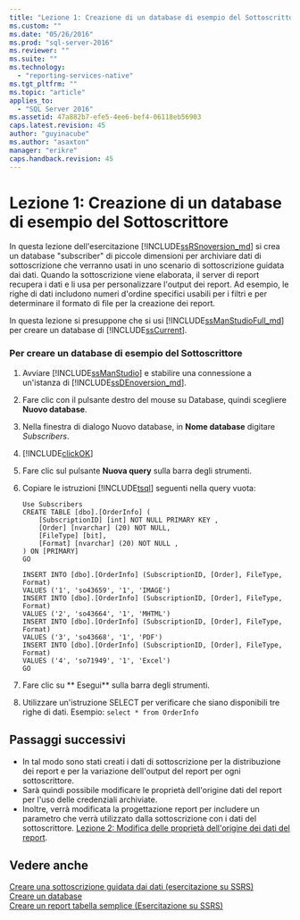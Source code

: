 ```yaml
---
title: "Lezione 1: Creazione di un database di esempio del Sottoscrittore | Microsoft Docs"
ms.custom: ""
ms.date: "05/26/2016"
ms.prod: "sql-server-2016"
ms.reviewer: ""
ms.suite: ""
ms.technology: 
  - "reporting-services-native"
ms.tgt_pltfrm: ""
ms.topic: "article"
applies_to: 
  - "SQL Server 2016"
ms.assetid: 47a882b7-efe5-4ee6-bef4-06118eb56903
caps.latest.revision: 45
author: "guyinacube"
ms.author: "asaxton"
manager: "erikre"
caps.handback.revision: 45
---
```

# Lezione 1: Creazione di un database di esempio del Sottoscrittore
In questa lezione dell'esercitazione [!INCLUDE[ssRSnoversion_md](../includes/ssrsnoversion-md.md)] si crea un database "subscriber" di piccole dimensioni per archiviare dati di sottoscrizione che verranno usati in uno scenario di sottoscrizione guidata dai dati. Quando la sottoscrizione viene elaborata, il server di report recupera i dati e li usa per personalizzare l'output dei report. Ad esempio, le righe di dati includono numeri d'ordine specifici usabili per i filtri e per determinare il formato di file per la creazione dei report.  
  
In questa lezione si presuppone che si usi [!INCLUDE[ssManStudioFull_md](../includes/ssmanstudiofull-md.md)] per creare un database di [!INCLUDE[ssCurrent](../includes/sscurrent-md.md)].  
  
### Per creare un database di esempio del Sottoscrittore  
  
1.  Avviare [!INCLUDE[ssManStudio](../includes/ssmanstudio-md.md)] e stabilire una connessione a un'istanza di [!INCLUDE[ssDEnoversion_md](../includes/ssdenoversion-md.md)].  
  
2.  Fare clic con il pulsante destro del mouse su Database, quindi scegliere **Nuovo database**.  
  
3.  Nella finestra di dialogo Nuovo database, in **Nome database** digitare *Subscribers*. 
4. [!INCLUDE[clickOK](../includes/clickok-md.md)]  
  
5.  Fare clic sul pulsante **Nuova query** sulla barra degli strumenti.  
  
6.  Copiare le istruzioni [!INCLUDE[tsql](../includes/tsql-md.md)] seguenti nella query vuota:  
  
    ```  
    Use Subscribers  
    CREATE TABLE [dbo].[OrderInfo] (  
        [SubscriptionID] [int] NOT NULL PRIMARY KEY ,  
        [Order] [nvarchar] (20) NOT NULL,  
        [FileType] [bit],  
        [Format] [nvarchar] (20) NOT NULL ,  
    ) ON [PRIMARY]  
    GO  
  
    INSERT INTO [dbo].[OrderInfo] (SubscriptionID, [Order], FileType, Format)   
    VALUES ('1', 'so43659', '1', 'IMAGE')  
    INSERT INTO [dbo].[OrderInfo] (SubscriptionID, [Order], FileType, Format)   
    VALUES ('2', 'so43664', '1', 'MHTML')  
    INSERT INTO [dbo].[OrderInfo] (SubscriptionID, [Order], FileType, Format)   
    VALUES ('3', 'so43668', '1', 'PDF')  
    INSERT INTO [dbo].[OrderInfo] (SubscriptionID, [Order], FileType, Format)   
    VALUES ('4', 'so71949', '1', 'Excel')  
    GO  
    ```  
  
7.  Fare clic su ** Esegui** sulla barra degli strumenti.  
  
8.  Utilizzare un'istruzione SELECT per verificare che siano disponibili tre righe di dati. Esempio: `select * from OrderInfo`  
  
## Passaggi successivi  
+ In tal modo sono stati creati i dati di sottoscrizione per la distribuzione dei report e per la variazione dell'output del report per ogni sottoscrittore. 
+ Sarà quindi possibile modificare le proprietà dell'origine dati del report per l'uso delle credenziali archiviate. 
+ Inoltre, verrà modificata la progettazione report per includere un parametro che verrà utilizzato dalla sottoscrizione con i dati del sottoscrittore. [Lezione 2: Modifica delle proprietà dell'origine dei dati del report](../reporting-services/lesson-2-modifying-the-report-data-source-properties.md).  
  
## Vedere anche  
[Creare una sottoscrizione guidata dai dati &#40;esercitazione su SSRS&#41;](../reporting-services/create-a-data-driven-subscription-ssrs-tutorial.md)  
[Creare un database](../relational-databases/databases/create-a-database.md)  
[Creare un report tabella semplice &#40;Esercitazione su SSRS&#41;](../reporting-services/create-a-basic-table-report-ssrs-tutorial.md)  
  
  
  
